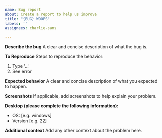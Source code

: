 ```yaml
---
name: Bug report
about: Create a report to help us improve
title: "{BUG} WOOPS"
labels: ''
assignees: charlie-sans

---
```


**Describe the bug**
A clear and concise description of what the bug is.

**To Reproduce**
Steps to reproduce the behavior:
1. Type '...'
2. See error

**Expected behavior**
A clear and concise description of what you expected to happen.

**Screenshots**
If applicable, add screenshots to help explain your problem.

**Desktop (please complete the following information):**
 - OS: [e.g. windows]
 - Version [e.g. 22]


**Additional context**
Add any other context about the problem here.
